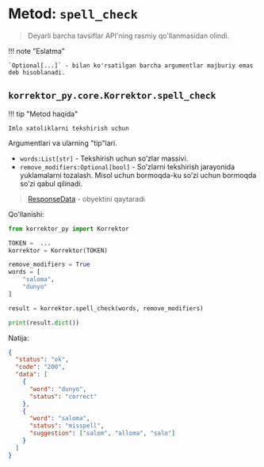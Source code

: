 # Metod: `spell_check`

> Deyarli barcha tavsiflar API'ning rasmiy qo'llanmasidan olindi.

!!! note "Eslatma"

    `Optional[...]` - bilan ko'rsatilgan barcha argumentlar majburiy emas deb hisoblanadi.

## **`korrektor_py.core.Korrektor.spell_check`**

!!! tip "Metod haqida"

    Imlo xatoliklarni tekshirish uchun

Argumentlari va ularning "tip"lari.

- `words:List[str]` - Tekshirish uchun so’zlar massivi.
- `remove_modifiers:Optional[bool]` - So’zlarni tekshirish jarayonida yuklamalarni tozalash. Misol uchun
  bormoqda-ku so’zi uchun bormoqda so’zi qabul qilinadi.

> [ResponseData](/korrektor-py/objects/#korrektor_pymodelsresponsedata) - obyektini qaytaradi

Qo'llanishi:

```python title="spell_check.py" hl_lines="12"
from korrektor_py import Korrektor

TOKEN =  ...
korrektor = Korrektor(TOKEN)

remove_modifiers = True
words = [
    "saloma",
    "dunyo"
]

result = korrektor.spell_check(words, remove_modifiers)

print(result.dict())
```

Natija:

```json
{
  "status": "ok",
  "code": "200",
  "data": [
    {
      "word": "dunyo",
      "status": "correct"
    },
    {
      "word": "saloma",
      "status": "misspell",
      "suggestion": ["salom", "alloma", "salo"]
    }
  ]
}
```
